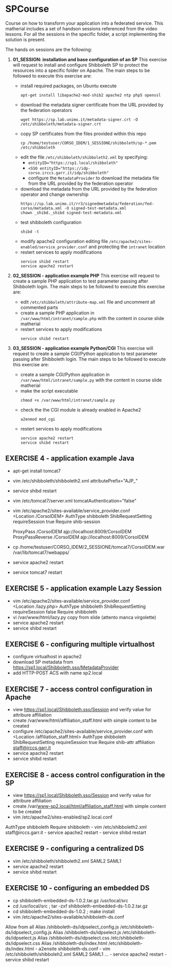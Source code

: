 # SPCourse

Course on how to transform your application into a federated service.
This matherial includes a set of handson sessions referenced from the video lessons.
For all the sessions in the specific folder, a script implementing the solution is present.

The hands on sessions are the following:

1. **01_SESSION: installation and base configuration of an SP**
   This exercise will request to install and configure Shibboleth SP to protect the resources into a specific folder on Apache.
   The main steps to be followed to execute this exercise are:
   * install required packages, on Ubuntu execute
     ```
     apt-get install libapache2-mod-shib2 apache2 ntp php5 openssl
     ```
   * download the metadata signer certificate from the URL provided by the federation operators
     ```
     wget https://sp.lab.unimo.it/metadata-signer.crt -O /etc/shibboleth/metadata-signer.crt
     ```
   * copy SP certificates from the files provided within this repo
     ```
     cp /home/testuser/CORSO_IDEM/1_SESSIONE/shibboleth/sp-*.pem /etc/shibboleth
     ```
   * edit the file ``/etc/shibboleth/shibboleth2.xml`` by specifying:
     * ``entityID="https://sp1.local/shibboleth"``
     * ``<SSO entityID="https://idp-corso.irccs.garr.it/idp/shibboleth"``
     * configure the ``MetadataProvider`` to download the metadata file from the URL provided by the federation operator
   * download the metadata from the URL provided by the federation operator and change ownership
     ```
     https://sp.lab.unimo.it/rr3/signedmetadata/federation/fed-corso/metadata.xml -O signed-test-metadata.xml
     chown _shibd._shibd signed-test-metadata.xml
     ```
   * test shibboleth configuration
     ```
     shibd -t
     ```
   * modify apache2 configuration editing file ``/etc/apache2/sites-enabled/service_provider.conf`` and protecting the ``intranet`` location
   * restert services to apply modifications
     ```
     service shibd restart
     service apache2 restart
     ```

1. **02_SESSION - application example PHP**
   This exercise will request to create a sample PHP application to test parameter passing after Shibboleth login.
   The main steps to be followed to execute this exercise are:
   * edit ``/etc/shibboleth/attribute-map.xml`` file and uncomment all commented parts
   * create a sample PHP application in ``/var/www/html/intranet/sample.php`` with the content in course slide matherial
   * restert services to apply modifications
     ```
     service shibd restart
     ```

1. **03_SESSION - application example Python/CGI**
   This exercise will request to create a sample CGI/Python application to test parameter passing after Shibboleth login.
   The main steps to be followed to execute this exercise are:
   * create a sample CGI/Python application in ``/var/www/html/intranet/sample.py`` with the content in course slide matherial
   * make the script executable
     ```
     chmod +x /var/www/html/intranet/sample.py
     ```
   * check the the CGI module is already enabled in Apache2
     ```
     a2enmod mod_cgi
     ```
   * restert services to apply modifications
     ```
     service apache2 restart
     service shibd restart
     ```

## EXERCISE 4 - application example Java
- apt-get install tomcat7
- vim /etc/shibboleth/shibboleth2.xml
  attributePrefix="AJP_"
- service shibd restart
- vim /etc/tomcat7/server.xml
  tomcatAuthentication="false"
- vim /etc/apache2/sites-available/service_provider.conf  
  <Location /CorsoIDEM>
    AuthType shibboleth
    ShibRequestSetting requireSession true
    Require shib-session
  </Location>
  
  ProxyPass        /CorsoIDEM ajp://localhost:8009/CorsoIDEM
  ProxyPassReverse /CorsoIDEM ajp://localhost:8009/CorsoIDEM
- cp /home/testuser/CORSO_IDEM/2_SESSIONE/tomcat7/CorsoIDEM.war /var/lib/tomcat7/webapps/
- service apache2 restart
- service tomcat7 restart

## EXERCISE 5 - application example Lazy Session
- vim /etc/apache2/sites-available/service_provider.conf  
  <Location /lazy.php>
	AuthType shibboleth
	ShibRequestSetting requireSession false
	Require shibboleth
  </Location>
- vi /var/www/html/lazy.py
  copy from slide (attento manca virgolette)
- service apache2 restart
- service shibd restart
  
## EXERCISE 6 - configuring multiple virtualhost
- configure virtualhost in apache2
- download SP metadata from https://sp1.local/Shibboleth.sso/MetadataProvider
- add HTTP-POST ACS with name sp2.local

## EXERCISE 7 - access control configuration in Apache
- view https://sp1.local/Shibboleth.sso/Session and verify value for attribure affiliation
- create /var/www/html/affiliation_staff.html
  with simple content to be created
- configure /etc/apache2/sites-available/service_provider.conf
  with
  <Location /affiliation_staff.html>
    AuthType shibboleth
    ShibRequestSetting requireSession true
    Require shib-attr affiliation staff@irccs.garr.it
  </Location>
- service apache2 restart
- service shibd restart

## EXERCISE 8 - access control configuration in the SP
- view https://sp1.local/Shibboleth.sso/Session and verify value for attribure affiliation
- create /var/www-sp2.local/html/affiliation_staff.html
  with simple content to be created
- vim /etc/apache2/sites-enabled/sp2.local.conf
<Location />
AuthType shibboleth
Require shibboleth
</Location>
- vim /etc/shibboleth2.xml
<RequestMapper type="Native">
        <RequestMap>
                <Host name="sp2.local">
                <Path name="intranet/intranet.html" authType="shibboleth" requireSession="true">
                </Path>
                <Path name="affiliation_staff.html" authType="shibboleth" requireSession="true">
                <AccessControl>
                        <Rule require="affiliation">staff@irccs.garr.it</Rule>
                </AccessControl>
                </Path>
                </Host>
        </RequestMap>
</RequestMapper>
- service apache2 restart
- service shibd restart

## EXERCISE 9 - configuring a centralized DS
- vim /etc/shibboleth/shibboleth2.xml
    <SSO discoveryProtocol="SAMLDS" discoveryURL="https://wayf.idem-test.garr.it/WAYF">
       SAML2 SAML1
    </SSO>
- service apache2 restart
- service shibd restart

## EXERCISE 10 - configuring an embedded DS
- cp shibboleth-embedded-ds-1.0.2.tar.gz /usr/local/src
- cd /usr/local/src ; tar -zxf shibboleth-embedded-ds-1.0.2.tar.gz
- cd shibboleth-embedded-ds-1.0.2 ; make install
- vim /etc/apache2/sites-available/shibboleth-ds.conf
<IfModule mod_alias.c>
  <Location /shibboleth-ds>
    Allow from all
  </Location>
  Alias /shibboleth-ds/idpselect_config.js /etc/shibboleth-ds/idpselect_config.js
  Alias /shibboleth-ds/idpselect.js /etc/shibboleth-ds/idpselect.js
  Alias /shibboleth-ds/idpselect.css /etc/shibboleth-ds/idpselect.css
  Alias /shibboleth-ds/index.html /etc/shibboleth-ds/index.html
</IfModule>
- a2ensite shibboleth-ds.conf
- vim /etc/shibboleth/shibboleh2.xml
    <SSO discoveryProtocol="SAMLDS" discoveryURL="https://sp1.local/shibboleth-ds/index.html">
       SAML2 SAML1
    </SSO>
    ...
	<Handler type="DiscoveryFeed" Location="/DiscoFeed"/>
- service apache2 restart
- service shibd restart
